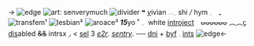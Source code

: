 -> ![edge](https://cdn.discordapp.com/attachments/1064597015503315054/1108079448395350026/Untitled2220_20230516181154.png)
![art: senverymuch](https://media.discordapp.net/attachments/1041941203425427549/1147329771722784848/Untitled1785_20230901203841.png)
![divider](https://media.discordapp.net/attachments/1041941203425427549/1147589375987818646/Untitled1786_20230901203750.PNG)
❝ [*v*](https://pronouns.cc/tdu)ivian 𓂃 shi */* hym 𓈒　₊ ![transfem](https://media.discordapp.net/attachments/1041941203425427549/1147332717814493205/Untitled1787_20230901205025.png)¹ ![lesbian](https://media.discordapp.net/attachments/1041941203425427549/1147332717558628423/Untitled1787_20230901205021.png)² ![aroace](https://media.discordapp.net/attachments/1041941203425427549/1147332718045171802/Untitled1787_20230901205029.png)³
***15***yo ˚﹒ white [introject](fictroj)　~~ᴗᴗᴗᴗᴗᴗ~~ 
︵︵᧔  [dis](sysoomf)abled ~~&&~~ intrsx  ◞ < [sel](seluleanra) 3
[*e2r*](blep). [*sentry*](https://sntry.cc/ddlc). ── [dni](kyuorby) + [byf](kyuorby) 𓈒  [ints](cashdummy) 
![edge](https://cdn.discordapp.com/attachments/1064597015503315054/1108079448856727632/Untitled2220_20230516181150.png )<-